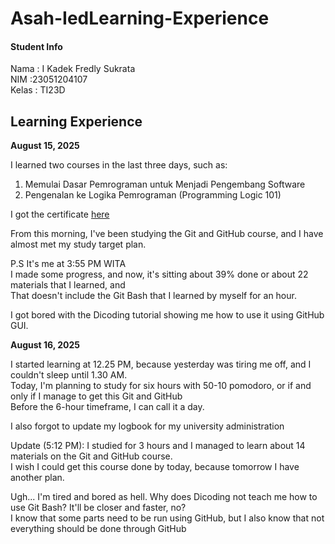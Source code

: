 # Asah-IedLearning-Experience

#### Student Info <br>
Nama    : I Kadek Fredly Sukrata <br>
NIM     :23051204107 <br>
Kelas   : TI23D <br>

Learning Experience
-- 

<strong> August 15, 2025 </strong> <br>

I learned two courses in the last three days, such as: <br>
1. Memulai Dasar Pemrograman untuk Menjadi Pengembang Software
2. Pengenalan ke Logika Pemrograman (Programming Logic 101)

I got the certificate [here](https://drive.google.com/drive/folders/1fDJstuHeY1UkcBFz509G_iq1lWVCXIeL?hl=ID)

From this morning, I've been studying the Git and GitHub course, and I have  almost met my study target plan. 

P.S
It's me at 3:55 PM WITA <br>
I made some progress, and now, it's sitting about 39% done or about 22 materials that I learned, and <br> 
That doesn't include the Git Bash that I learned by myself for an hour.

I got bored with the Dicoding tutorial showing me how to use it using GitHub GUI.

<strong> August 16, 2025 </strong> <br>

I started learning at 12.25 PM, because yesterday was tiring me off, and I couldn't sleep until 1.30 AM. <br>
Today, I'm planning to study for six hours with 50-10 pomodoro, or if and only if I manage to get this Git and GitHub <br>
Before the 6-hour timeframe, I can call it a day. <br>

I also forgot to update my logbook for my university administration <br>

Update (5:12 PM):
I studied for 3 hours and I managed to learn about 14 materials on the Git and GitHub course. <br>
I wish I could get this course done by today, because tomorrow I have another plan. <br>

Ugh... I'm tired and bored as hell. Why does Dicoding not teach me how to use Git Bash? It'll be closer and faster, no? <br>
I know that some parts need to be run using GitHub, but I also know that not everything should be done through GitHub <br>
